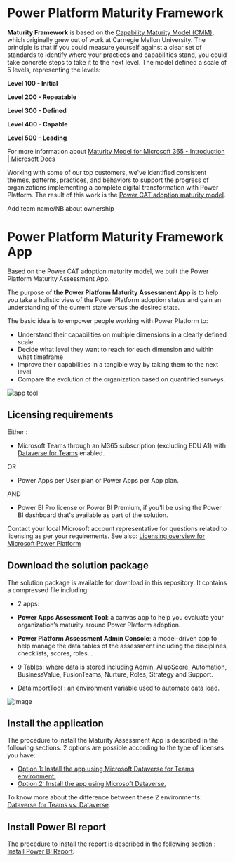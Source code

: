 # Power Platform Maturity Framework

**Maturity Framework** is based on the [Capability Maturity Model (CMM),](https://en.wikipedia.org/wiki/Capability_Maturity_Model) which originally grew out of work at Carnegie Mellon University. The principle is that if you could measure yourself against a clear set of standards to identify where your practices and capabilities stand, you could take concrete steps to take it to the next level. The model defined a scale of 5 levels, representing the levels:

**Level 100 - Initial**

**Level 200 - Repeatable**

**Level 300 - Defined**

**Level 400 - Capable**

**Level 500 – Leading**

For more information about [Maturity Model for Microsoft 365 - Introduction | Microsoft Docs](https://docs.microsoft.com/en-us/microsoft-365/community/microsoft365-maturity-model--intro)

Working with some of our top customers, we've identified consistent themes, patterns, practices, and behaviors to support the progress of organizations implementing a complete digital transformation with Power Platform. The result of this work is the [Power CAT adoption maturity model](https://powerapps.microsoft.com/en-us/blog/power-cat-adoption-maturity-model-repeatable-patterns-for-successful-power-platform-adoption/).

Add team name/NB about ownership

# Power Platform Maturity Framework App

Based on the Power CAT adoption maturity model, we built the Power Platform Maturity Assessment App.

The purpose of **the Power Platform Maturity Assessment App** is to help you take a holistic view of the Power Platform adoption status and gain an understanding of the current state versus the desired state.

The basic idea is to empower people working with Power Platform to:

-   Understand their capabilities on multiple dimensions in a clearly defined scale
-   Decide what level they want to reach for each dimension and within what timeframe
-   Improve their capabilities in a tangible way by taking them to the next level
-   Compare the evolution of the organization based on quantified surveys.

![app tool](https://user-images.githubusercontent.com/44406188/153434477-89b91899-450d-419b-a9cb-eae8df8c04b4.png)


## Licensing requirements
Either : 
 
 - Microsoft Teams through an M365 subscription (excluding EDU A1) with [Dataverse for Teams](https://docs.microsoft.com/en-us/powerapps/teams/overview-data-platform) enabled.

OR

 - Power Apps per User plan or Power Apps per App plan.
 
 AND
 - Power BI Pro license or Power BI Premium, if you'll be using the Power BI dashboard
   that's available as part of the solution.

Contact your local Microsoft account representative for questions related to licensing as per your requirements. See also: [Licensing overview for Microsoft Power Platform](https://docs.microsoft.com/en-us/power-platform/admin/pricing-billing-skus)

## Download the solution package
The solution package is available for download in this repository.
It contains a compressed file including:

 - 2 apps:
 
  - **Power Apps Assessment Tool**: a canvas app to help you evaluate your organization’s maturity around Power Platform adoption.
  
  - **Power Platform Assessment Admin Console**: a model-driven app to help manage the data tables of the assessment including the disciplines, checklists, scores, roles…
		 
 - 9 Tables: where data is stored including Admin, AllupScore, Automation, BusinessValue, FusionTeams, Nurture, Roles, Strategy and Support.
 
 - DataImportTool : an environment variable used to automate data load.
 
![image](https://user-images.githubusercontent.com/44406188/160388527-0b09347d-500c-4ed7-8583-f7e7dc0c042a.png)


## Install the application

The procedure to install the Maturity Assessment App is described in the following sections. 2 options are possible according to the type of licenses you have:

 - [Option 1: Install the app using Microsoft Dataverse for Teams environment.](/Option1%3A%20Install%20with%20Dataverse%20for%20Teams.md)
 - [Option 2: Install the app using Microsoft Dataverse.](/Option2%3A%20Install%20with%20Microsoft%20Dataverse.md)
 
To know more about the difference between these 2 environments: [Dataverse for Teams vs. Dataverse](https://docs.microsoft.com/en-us/powerapps/teams/data-platform-compare).

## Install Power BI report

The procedure to install the report is described in the following section : [Install Power BI Report](/Install%20Power%20BI%20report.md).

